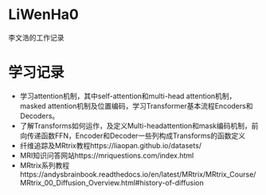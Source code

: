 # LiWenHa0
李文浩的工作记录
# 学习记录

- 学习attention机制，其中self-attention和multi-head attention机制，masked attention机制及位置编码，学习Transformer基本流程Encoders和Decoders。 
- 了解Transforms如何运作，及定义Multi-headattention和mask编码机制，前向传递函数FFN，Encoder和Decoder一些列构成Transforms的函数定义
- 纤维追踪及MRtrix教程https://liaopan.github.io/datasets/
- MRI知识问答网站https://mriquestions.com/index.html
- MRtrix系列教程https://andysbrainbook.readthedocs.io/en/latest/MRtrix/MRtrix_Course/MRtrix_00_Diffusion_Overview.html#history-of-diffusion
